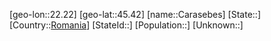 ﻿---
location: [45.42,22.22]
type: City
tags:
- geo/City


SpocWebEntityId: 29479
isDeleted: false
confidential: public

---
[geo-lon::22.22]
[geo-lat::45.42]
[name::Carasebes]
[State::]
[Country::[Romania](geo/Continent/Europe/Romania.md)]
[StateId::]
[Population::]
[Unknown::]

